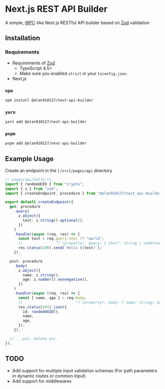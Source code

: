 # Next.js REST API Builder

A simple, [tRPC](https://trpc.io)-like Next.js RESTful API builder based on [Zod](https://zod.dev) validation

## Installation

### Requirements

- Requirements of [Zod](https://github.com/colinhacks/zod#requirements)
  - TypeScript 4.5+
  - Make sure you enabled `strict` in your `tsconfig.json`.
- Next.js

### `npm`

```bash
npm install @alan910127/next-api-builder
```

### `yarn`

```bash
yarn add @alan910127/next-api-builder
```

### `pnpm`

```bash
pnpm add @alan910127/next-api-builder
```

## Example Usage

Create an endpoint in the `[/src]/pages/api` directory

```typescript
// pages/api/hello.ts
import { randomUUID } from "crypto";
import { z } from "zod";
import { createEndpoint, procedure } from "@alan910127/next-api-builder";

export default createEndpoint({
  get: procedure
    .query(
      z.object({
        text: z.string().optional(),
      })
    )
    .handler(async (req, res) => {
      const text = req.query.text ?? "world";
      //               ^? (property): query: { text?: string | undefined; }
      res.status(200).send(`Hello ${text}`);
    }),

  post: procedure
    .body(
      z.object({
        name: z.string(),
        age: z.number().nonnegative(),
      })
    )
    .handler(async (req, res) => {
      const { name, age } = req.body;
      //                        ^? (property): body: { name: string; age: number; }
      res.status(201).json({
        id: randomUUID(),
        name,
        age,
      });
    }),

  // ...put, delete etc.
});
```

## TODO

- Add support for multiple input validation schemas
  (For path parameters in dynamic routes or common input)
- Add support for middlewares
